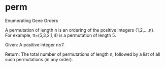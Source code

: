 # perm
Enumerating Gene Orders

A permutation of length n is an ordering of the positive integers {1,2,…,n}. For example, π=(5,3,2,1,4) is a permutation of length 5.

Given: A positive integer n≤7.

Return: The total number of permutations of length n, followed by a list of all such permutations (in any order).
